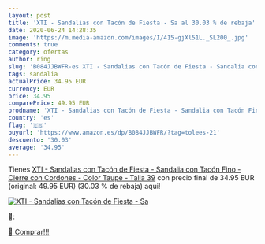 ```yaml
---
layout: post
title: 'XTI - Sandalias con Tacón de Fiesta - Sa al 30.03 % de rebaja'
date: 2020-06-24 14:28:35
image: 'https://m.media-amazon.com/images/I/415-gjXl51L._SL200_.jpg'
comments: true
category: ofertas
author: ring
slug: 'B084JJBWFR-es XTI - Sandalias con Tacón de Fiesta - Sandalia con Tacón...'
tags: sandalia
actualPrice: 34.95 EUR
currency: EUR
price: 34.95
comparePrice: 49.95 EUR
prodname: 'XTI - Sandalias con Tacón de Fiesta - Sandalia con Tacón Fino - Cierre con Cordones - Color Taupe - Talla 39'
country: 'es'
flag: '🇪🇸'
buyurl: 'https://www.amazon.es/dp/B084JJBWFR/?tag=tolees-21'
descuento: '30.03'
average: '34.95'
---
```


Tienes [XTI - Sandalias con Tacón de Fiesta - Sandalia con Tacón Fino - Cierre con Cordones - Color Taupe - Talla 39](https://www.amazon.es/dp/B084JJBWFR/?tag=tolees-21) con precio final de  34.95 EUR (original: 49.95 EUR) (30.03 %  de rebaja) aqui!

[![XTI - Sandalias con Tacón de Fiesta - Sa](https://m.media-amazon.com/images/I/415-gjXl51L._SL200_.jpg)](https://www.amazon.es/dp/B084JJBWFR/?tag=tolees-21)

🔎:


[🛒 Comprar!!!](https://www.amazon.es/dp/B084JJBWFR/?tag=tolees-21)
